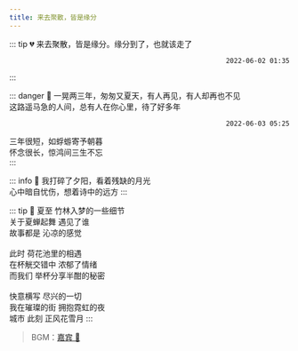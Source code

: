 ```yaml
---
title: 来去聚散，皆是缘分
---
```


::: tip 💔
来去聚散，皆是缘分。缘分到了，也就该走了

<p style="text-align: right;"><code>2022-06-02 01:35</code></p>
:::

::: danger 👋
一晃两三年，匆匆又夏天，有人再见，有人却再也不见<br/>
这路遥马急的人间，总有人在你心里，待了好多年

<p style="text-align: right;"><code>2022-06-03 05:25</code></p>

三年很短，如蜉蝣寄予朝暮<br/>
怀念很长，惊鸿间三生不忘<br/>
:::

::: info 🌇
我打碎了夕阳，看着残缺的月光<br/>
心中暗自忧伤，想着诗中的远方
:::

::: tip 🌌 夏至
竹林入梦的一些细节<br/>
关于夏蝉起舞 遇见了谁<br/>
故事都是 沁凉的感觉<br/><br/>
此时 荷花池里的相遇<br/>
在杯觥交错中 浓郁了情绪<br/>
而我们 举杯分享半酣的秘密<br/><br/>
快意横写 尽兴的一切<br/>
我在璀璨的街 拥抱霓虹的夜<br/>
城市 此刻 正风花雪月
:::

> BGM：[嘉宾 🎵](https://www.kugou.com/song/1ectjue9.html#hash=0E18C0E1405168FA54738BC2397BBD98&album_id=39699796)